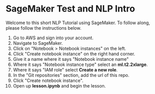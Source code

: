 # SageMaker Test and NLP Intro

Welcome to this short NLP Tutorial using SageMaker. To follow along, please follow the instructions below.

1. Go to AWS and sign into your account.
2. Navigate to SageMaker.
3. Click on "Notebook > Notebook instances" on the left.
4. Click "Create notebook instance" on the right hand corner.
5. Give it a name where it says "Notebook instance name"
6. Where it says "Notebook instance type" select an **ml.t2.2xlarge**.
7. Where it says "IAM role" select **Create a new role**.
8. In the "Git repositories" section, add the url of this repo.
9. Click "Create notebook instance".
10. Open up **lesson.ipynb** and begin the lesson.
